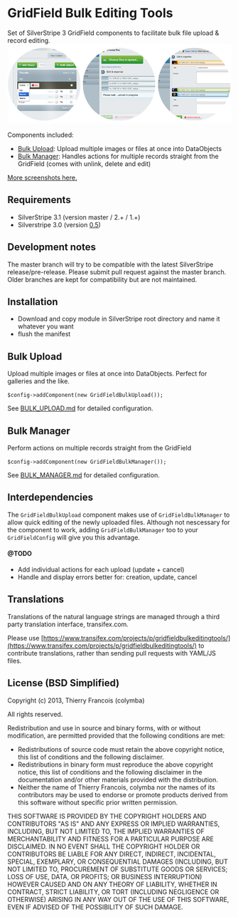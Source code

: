 GridField Bulk Editing Tools
============================
Set of SilverStripe 3 GridField components to facilitate bulk file upload & record editing.
![preview](screenshots/preview.png)

Components included:
* [Bulk Upload](#bulk-upload): Upload multiple images or files at once into DataObjects
* [Bulk Manager](#bulk-manager): Handles actions for multiple records straight from the GridField (comes with unlink, delete and edit)

[More screenshots here.](screenshots)

## Requirements
* SilverStripe 3.1 (version master / 2.+ / 1.+)
* Silverstripe 3.0 (version [0.5](https://github.com/colymba/GridFieldBulkEditingTools/tree/0.5))

## Development notes
The master branch will try to be compatible with the latest SilverStripe release/pre-release. Please submit pull request against the master branch. Older branches are kept for compatibility but are not maintained.

## Installation
* Download and copy module in SilverStripe root directory and name it whatever you want
* flush the manifest

## Bulk Upload
Upload multiple images or files at once into DataObjects. Perfect for galleries and the like.

    $config->addComponent(new GridFieldBulkUpload());

See [BULK_UPLOAD.md](bulkUpload/BULK_UPLOAD.md) for detailed configuration.

## Bulk Manager
Perform actions on multiple records straight from the GridField

    $config->addComponent(new GridFieldBulkManager());

See [BULK_MANAGER.md](bulkManager/BULK_MANAGER.md) for detailed configuration.

## Interdependencies
The `GridFieldBulkUpload` component makes use of `GridFieldBulkManager` to allow quick editing of the newly uploaded files. Although not nescessary for the component to work, adding `GridFieldBulkManager` too to your `GridFieldConfig` will give you this advantage.

#### @TODO
* Add individual actions for each upload (update + cancel)
* Handle and display errors better for: creation, update, cancel

## Translations

Translations of the natural language strings are managed through a third party translation interface, transifex.com.

Please use [https://www.transifex.com/projects/p/gridfieldbulkeditingtools/](https://www.transifex.com/projects/p/gridfieldbulkeditingtools/) to contribute translations, rather than sending pull requests with YAML/JS files.

## License (BSD Simplified)

Copyright (c) 2013, Thierry Francois (colymba)

All rights reserved.

Redistribution and use in source and binary forms, with or without modification, are permitted provided that the following conditions are met:

 * Redistributions of source code must retain the above copyright notice, this list of conditions and the following disclaimer.
 * Redistributions in binary form must reproduce the above copyright notice, this list of conditions and the following disclaimer in the documentation and/or other materials provided with the distribution.
 * Neither the name of Thierry Francois, colymba nor the names of its contributors may be used to endorse or promote products derived from this software without specific prior written permission.
 
THIS SOFTWARE IS PROVIDED BY THE COPYRIGHT HOLDERS AND CONTRIBUTORS "AS IS" AND ANY EXPRESS OR IMPLIED WARRANTIES, INCLUDING, BUT NOT LIMITED TO, THE IMPLIED WARRANTIES OF MERCHANTABILITY AND FITNESS FOR A PARTICULAR PURPOSE ARE DISCLAIMED. IN NO EVENT SHALL THE COPYRIGHT HOLDER OR CONTRIBUTORS BE LIABLE FOR ANY DIRECT, INDIRECT, INCIDENTAL, SPECIAL, EXEMPLARY, OR CONSEQUENTIAL DAMAGES (INCLUDING, BUT NOT LIMITED TO, PROCUREMENT OF SUBSTITUTE GOODS OR SERVICES; LOSS OF USE, DATA, OR PROFITS; OR BUSINESS INTERRUPTION) HOWEVER CAUSED AND ON ANY THEORY OF LIABILITY, WHETHER IN CONTRACT, STRICT LIABILITY, OR TORT (INCLUDING NEGLIGENCE OR OTHERWISE) ARISING IN ANY WAY OUT OF THE USE OF THIS SOFTWARE, EVEN IF ADVISED OF THE POSSIBILITY OF SUCH DAMAGE.